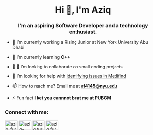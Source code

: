 <h1 align="center">Hi 👋, I'm Aziq</h1>
<h3 align="center">I'm an aspiring Software Developer and a technology enthusiast.</h3>

- 🔭 I’m currently working a Rising Junior at New York University Abu Dhabi

- 🌱 I’m currently learning **C++**

- 👯 💞️ I’m looking to collaborate on small coding projects.

- 🤝 I’m looking for help with [identifying issues in Medifind](https://github.com/hasin-shabbir/medi-finder/)

- 📫 How to reach me? Email me at **af4145@nyu.edu**

- ⚡ Fun fact **I bet you cannnot beat me at PUBGM**

<h3 align="left">Connect with me:</h3>
<p align="left">
<a href="https://twitter.com/AziqFurqan" target="blank"><img align="center" src="https://raw.githubusercontent.com/rahuldkjain/github-profile-readme-generator/master/src/images/icons/Social/twitter.svg" alt="aziq_furqan" height="30" width="40" /></a>
<a href="https://www.linkedin.com/in/aziq-furqan-41a8a91b2/" target="blank"><img align="center" src="https://raw.githubusercontent.com/rahuldkjain/github-profile-readme-generator/master/src/images/icons/Social/linked-in-alt.svg" alt="aziq-furqan" height="30" width="40" /></a>
<a href="https://www.facebook.com/aziq.furqan" target="blank"><img align="center" src="https://raw.githubusercontent.com/rahuldkjain/github-profile-readme-generator/master/src/images/icons/Social/facebook.svg" alt="aziq.furqan" height="30" width="40" /></a>
<a href="https://www.instagram.com/aziqfurqan/" target="blank"><img align="center" src="https://raw.githubusercontent.com/rahuldkjain/github-profile-readme-generator/master/src/images/icons/Social/instagram.svg" alt="aziq.furqan" height="30" width="40" /></a>
</p>
